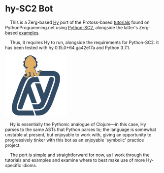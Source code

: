 # hy-SC2 Bot

&nbsp;&nbsp;&nbsp;&nbsp;This is a Zerg-based [Hy](https://github.com/hylang/hy) port of the Protoss-based [tutorials](https://pythonprogramming.net/starcraft-ii-ai-python-sc2-tutorial/) found on PythonProgramming.net using [Python-SC2](https://github.com/Dentosal/python-sc2), alongside the latter's Zerg-based [examples](https://github.com/Dentosal/python-sc2/tree/207d4f6f7682e3bd2bdc4d8683b9f19ddb1e4262/examples/zerg).

&nbsp;&nbsp;&nbsp;&nbsp;Thus, it requires Hy to run, alongside the requirements for Python-SC2. It has been tested with hy 0.15.0+64.ga42e17a and Python 3.7.1.

![](hy-logo-small.png)

&nbsp;&nbsp;&nbsp;&nbsp;Hy is essentially the Pythonic analogue of Clojure—in this case, Hy parses to the same ASTs that Python parses to; the language is somewhat unstable at present, but enjoyable to work with, giving an opportunity to progressively tinker with this bot as an enjoyable 'symbolic' practice project.

&nbsp;&nbsp;&nbsp;&nbsp;The port is simple and straightforward for now, as I work through the tutorials and examples and examine where to best make use of more Hy-specific idioms.
